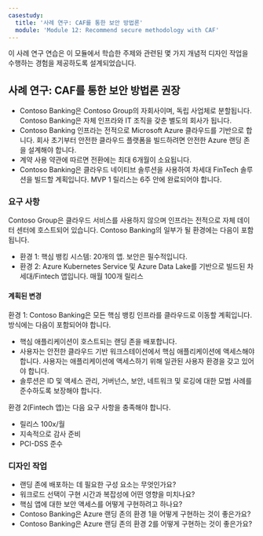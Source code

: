 ```yaml
---
casestudy:
  title: '사례 연구: CAF를 통한 보안 방법론'
  module: 'Module 12: Recommend secure methodology with CAF'
---
```

이 사례 연구 연습은 이 모듈에서 학습한 주제와 관련된 몇 가지 개념적 디자인 작업을 수행하는 경험을 제공하도록 설계되었습니다.

## 사례 연구: CAF를 통한 보안 방법론 권장

- Contoso Banking은 Contoso Group의 자회사이며, 독립 사업체로 분할됩니다. Contoso Banking은 자체 인프라와 IT 조직을 갖춘 별도의 회사가 됩니다. 
- Contoso Banking 인프라는 전적으로 Microsoft Azure 클라우드를 기반으로 합니다. 회사 초기부터 안전한 클라우드 플랫폼을 빌드하려면 안전한 Azure 랜딩 존을 설계해야 합니다.
- 계약 사용 약관에 따르면 전환에는 최대 6개월이 소요됩니다.
- Contoso Banking은 클라우드 네이티브 솔루션을 사용하여 차세대 FinTech 솔루션을 빌드할 계획입니다. MVP 1 릴리스는 6주 안에 완료되어야 합니다.

### 요구 사항

Contoso Group은 클라우드 서비스를 사용하지 않으며 인프라는 전적으로 자체 데이터 센터에 호스트되어 있습니다. Contoso Banking의 일부가 될 환경에는 다음이 포함됩니다.

- 환경 1: 핵심 뱅킹 시스템: 20개의 앱. 보안은 필수적입니다.
- 환경 2: Azure Kubernetes Service 및 Azure Data Lake를 기반으로 빌드된 차세대/Fintech 앱입니다. 매월 100개 릴리스

#### 계획된 변경

환경 1: Contoso Banking은 모든 핵심 뱅킹 인프라를 클라우드로 이동할 계획입니다. 방식에는 다음이 포함되어야 합니다.

- 핵심 애플리케이션이 호스트되는 랜딩 존을 배포합니다.
- 사용자는 안전한 클라우드 기반 워크스테이션에서 핵심 애플리케이션에 액세스해야 합니다. 사용자는 애플리케이션에 액세스하기 위해 일관된 사용자 환경을 갖고 있어야 합니다.
- 솔루션은 ID 및 액세스 관리, 거버넌스, 보안, 네트워크 및 로깅에 대한 모범 사례를 준수하도록 보장해야 합니다.

환경 2(Fintech 앱)는 다음 요구 사항을 충족해야 합니다.

- 릴리스 100x/월
- 지속적으로 감사 준비
- PCI-DSS 준수

### 디자인 작업

- 랜딩 존에 배포하는 데 필요한 구성 요소는 무엇인가요?
- 워크로드 선택이 구현 시간과 복잡성에 어떤 영향을 미치나요?
- 핵심 앱에 대한 보안 액세스를 어떻게 구현하려고 하나요?
- Contoso Banking은 Azure 랜딩 존의 환경 1을 어떻게 구현하는 것이 좋은가요?
- Contoso Banking은 Azure 랜딩 존의 환경 2를 어떻게 구현하는 것이 좋은가요?
